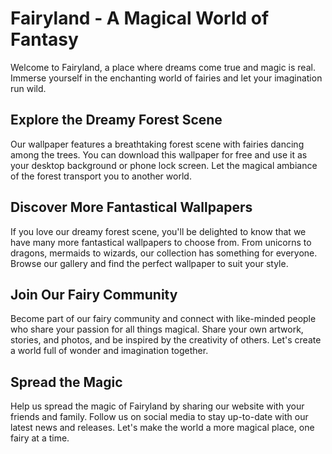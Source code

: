 <!--
Write me markdown content of website with wallpaper:

"A dreamy forest scene with fairies"

The header of the page should not be copy of the text but rather a real content of the website which is using this wallpaper.
-->

<!--font:Poppins-->

# Fairyland - A Magical World of Fantasy

Welcome to Fairyland, a place where dreams come true and magic is real. Immerse yourself in the enchanting world of fairies and let your imagination run wild.

## Explore the Dreamy Forest Scene

Our wallpaper features a breathtaking forest scene with fairies dancing among the trees. You can download this wallpaper for free and use it as your desktop background or phone lock screen. Let the magical ambiance of the forest transport you to another world.

## Discover More Fantastical Wallpapers

If you love our dreamy forest scene, you'll be delighted to know that we have many more fantastical wallpapers to choose from. From unicorns to dragons, mermaids to wizards, our collection has something for everyone. Browse our gallery and find the perfect wallpaper to suit your style.

## Join Our Fairy Community

Become part of our fairy community and connect with like-minded people who share your passion for all things magical. Share your own artwork, stories, and photos, and be inspired by the creativity of others. Let's create a world full of wonder and imagination together.

## Spread the Magic

Help us spread the magic of Fairyland by sharing our website with your friends and family. Follow us on social media to stay up-to-date with our latest news and releases. Let's make the world a more magical place, one fairy at a time.
